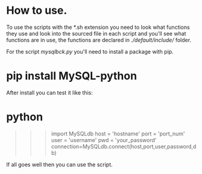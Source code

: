 # How to use.

To use the scripts with the *.sh extension you need to look what functions they use and look into the sourced file in each script
and you'll see what functions are in use, the functions are declared in *./default/include/* folder.

For the script *mysqlbck.py* you'll need to install a package with pip.

  # pip install MySQL-python
  
  After install you can test it like this:
  
  # python
  >>> import MySQLdb
  >>> host = 'hostname'
  >>> port = 'port_num'
  >>> user = 'username'
  >>> pwd = 'your_password'
  >>> connection=MySQLdb.connect(host,port,user,password,db)
  
  If all goes well then you can use the script.
